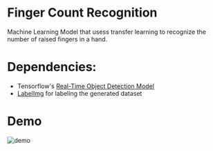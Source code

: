 # Finger Count Recognition
Machine Learning Model that usess transfer learning to recognize the number of raised fingers in a hand.

# Dependencies:
- Tensorflow's [Real-Time Object Detection Model](https://github.com/tensorflow/models/tree/master/research/object_detection)
- [LabelImg](https://github.com/tzutalin/labelImg) for labeling the generated dataset

# Demo
![demo](https://github.com/maezzedine/Finger-Count-Recognition/blob/master/assets/demo.gif)

